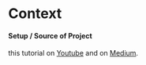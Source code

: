 # Context

#### Setup / Source of Project

this tutorial on [Youtube](https://www.youtube.com/watch?v=E270S3eNqSg) and on [Medium](https://medium.com/@benawad/aws-appsync-tutorial-with-react-4e272a6f3527).
